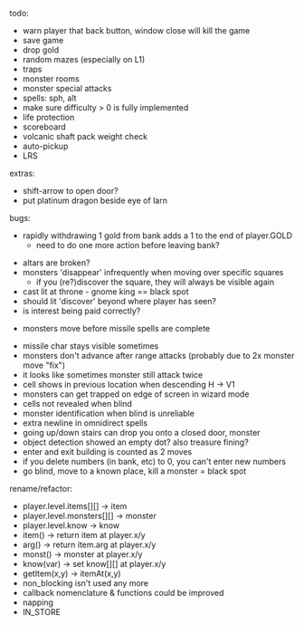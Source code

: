 todo:
- warn player that back button, window close will kill the game
- save game
- drop gold
- random mazes (especially on L1)
- traps
- monster rooms
- monster special attacks
- spells: sph, alt
- make sure difficulty > 0 is fully implemented
- life protection
- scoreboard
- volcanic shaft pack weight check
- auto-pickup
- LRS

extras:
- shift-arrow to open door?
- put platinum dragon beside eye of larn

bugs:
* rapidly withdrawing 1 gold from bank adds a 1 to the end of player.GOLD
  - need to do one more action before leaving bank?
- altars are broken?
- monsters 'disappear' infrequently when moving over specific squares
  - if you (re?)discover the square, they will always be visible again
- cast lit at throne - gnome king == black spot
- should lit 'discover' beyond where player has seen?
- is interest being paid correctly?
* monsters move before missile spells are complete
- missile char stays visible sometimes
- monsters don't advance after range attacks (probably due to 2x monster move "fix")
- it looks like sometimes monster still attack twice
- cell shows in previous location when descending H -> V1
- monsters can get trapped on edge of screen in wizard mode
- cells not revealed when blind
- monster identification when blind is unreliable
- extra newline in omnidirect spells
- going up/down stairs can drop you onto a closed door, monster
- object detection showed an empty dot? also treasure fining?
- enter and exit building is counted as 2 moves
- if you delete numbers (in bank, etc) to 0, you can't enter new numbers
- go blind, move to a known place, kill a monster = black spot

rename/refactor:
- player.level.items[][] -> item
- player.level.monsters[][] -> monster
- player.level.know -> know
- item() -> return item at player.x/y
- arg() -> return item.arg at player.x/y
- monst() -> monster at player.x/y
- know(var) -> set know[][] at player.x/y
- getItem(x,y) -> itemAt(x,y)
- non_blocking isn't used any more
- callback nomenclature & functions could be improved
- napping
- IN_STORE
